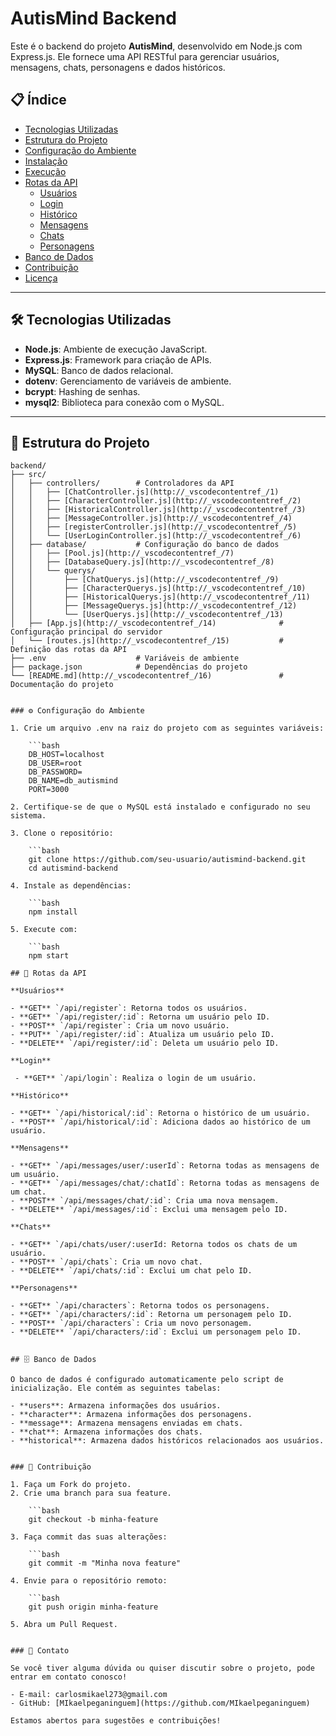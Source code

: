 # AutisMind Backend

Este é o backend do projeto **AutisMind**, desenvolvido em Node.js com Express.js. Ele fornece uma API RESTful para gerenciar usuários, mensagens, chats, personagens e dados históricos.

## 📋 Índice

- [Tecnologias Utilizadas](#tecnologias-utilizadas)
- [Estrutura do Projeto](#estrutura-do-projeto)
- [Configuração do Ambiente](#configuração-do-ambiente)
- [Instalação](#instalação)
- [Execução](#execução)
- [Rotas da API](#rotas-da-api)
  - [Usuários](#usuários)
  - [Login](#login)
  - [Histórico](#histórico)
  - [Mensagens](#mensagens)
  - [Chats](#chats)
  - [Personagens](#personagens)
- [Banco de Dados](#banco-de-dados)
- [Contribuição](#contribuição)
- [Licença](#licença)

---

## 🛠 Tecnologias Utilizadas

- **Node.js**: Ambiente de execução JavaScript.
- **Express.js**: Framework para criação de APIs.
- **MySQL**: Banco de dados relacional.
- **dotenv**: Gerenciamento de variáveis de ambiente.
- **bcrypt**: Hashing de senhas.
- **mysql2**: Biblioteca para conexão com o MySQL.

---

## 📂 Estrutura do Projeto

```plaintext
backend/
├── src/
│   ├── controllers/        # Controladores da API
│   │   ├── [ChatController.js](http://_vscodecontentref_/1)
│   │   ├── [CharacterController.js](http://_vscodecontentref_/2)
│   │   ├── [HistoricalController.js](http://_vscodecontentref_/3)
│   │   ├── [MessageController.js](http://_vscodecontentref_/4)
│   │   ├── [registerController.js](http://_vscodecontentref_/5)
│   │   └── [UserLoginController.js](http://_vscodecontentref_/6)
│   ├── database/           # Configuração do banco de dados
│   │   ├── [Pool.js](http://_vscodecontentref_/7)
│   │   ├── [DatabaseQuery.js](http://_vscodecontentref_/8)
│   │   └── querys/
│   │       ├── [ChatQuerys.js](http://_vscodecontentref_/9)
│   │       ├── [CharacterQuerys.js](http://_vscodecontentref_/10)
│   │       ├── [HistoricalQuerys.js](http://_vscodecontentref_/11)
│   │       ├── [MessageQuerys.js](http://_vscodecontentref_/12)
│   │       └── [UserQuerys.js](http://_vscodecontentref_/13)
│   ├── [App.js](http://_vscodecontentref_/14)              # Configuração principal do servidor
│   └── [routes.js](http://_vscodecontentref_/15)           # Definição das rotas da API
├── .env                    # Variáveis de ambiente
├── package.json            # Dependências do projeto
└── [README.md](http://_vscodecontentref_/16)               # Documentação do projeto


### ⚙️ Configuração do Ambiente

1. Crie um arquivo .env na raiz do projeto com as seguintes variáveis:

    ```bash
    DB_HOST=localhost
    DB_USER=root
    DB_PASSWORD=
    DB_NAME=db_autismind
    PORT=3000

2. Certifique-se de que o MySQL está instalado e configurado no seu sistema.

3. Clone o repositório:

    ```bash
    git clone https://github.com/seu-usuario/autismind-backend.git
    cd autismind-backend

4. Instale as dependências:

    ```bash
    npm install

5. Execute com:

    ```bash
    npm start

## 📖 Rotas da API

**Usuários**

- **GET** `/api/register`: Retorna todos os usuários.
- **GET** `/api/register/:id`: Retorna um usuário pelo ID.
- **POST** `/api/register`: Cria um novo usuário.
- **PUT** `/api/register/:id`: Atualiza um usuário pelo ID.
- **DELETE** `/api/register/:id`: Deleta um usuário pelo ID.

**Login**

 - **GET** `/api/login`: Realiza o login de um usuário.

**Histórico**

- **GET** `/api/historical/:id`: Retorna o histórico de um usuário.
- **POST** `/api/historical/:id`: Adiciona dados ao histórico de um usuário.

**Mensagens**

- **GET** `/api/messages/user/:userId`: Retorna todas as mensagens de um usuário.
- **GET** `/api/messages/chat/:chatId`: Retorna todas as mensagens de um chat.
- **POST** `/api/messages/chat/:id`: Cria uma nova mensagem.
- **DELETE** `/api/messages/:id`: Exclui uma mensagem pelo ID.

**Chats**

- **GET** `/api/chats/user/:userId: Retorna todos os chats de um usuário.
- **POST** `/api/chats`: Cria um novo chat.
- **DELETE** `/api/chats/:id`: Exclui um chat pelo ID.

**Personagens**

- **GET** `/api/characters`: Retorna todos os personagens.
- **GET** `/api/characters/:id`: Retorna um personagem pelo ID.
- **POST** `/api/characters`: Cria um novo personagem.
- **DELETE** `/api/characters/:id`: Exclui um personagem pelo ID.


## 🗄 Banco de Dados

O banco de dados é configurado automaticamente pelo script de inicialização. Ele contém as seguintes tabelas:

- **users**: Armazena informações dos usuários.
- **character**: Armazena informações dos personagens.
- **message**: Armazena mensagens enviadas em chats.
- **chat**: Armazena informações dos chats.
- **historical**: Armazena dados históricos relacionados aos usuários.


### 🤝 Contribuição

1. Faça um Fork do projeto.
2. Crie uma branch para sua feature.

    ```bash
    git checkout -b minha-feature

3. Faça commit das suas alterações:

    ```bash
    git commit -m "Minha nova feature"

4. Envie para o repositório remoto:

    ```bash
    git push origin minha-feature

5. Abra um Pull Request.


### 📧 Contato

Se você tiver alguma dúvida ou quiser discutir sobre o projeto, pode entrar em contato conosco!

- E-mail: carlosmikael273@gmail.com
- GitHub: [MIkaelpeganinguem](https://github.com/MIkaelpeganinguem)

Estamos abertos para sugestões e contribuições!